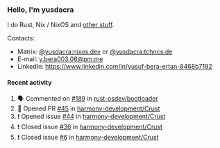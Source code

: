 ### Hello, I'm yusdacra

I do Rust, Nix / NixOS and [other stuff](https://yusdacra.gitlab.io/about).

Contacts:
- Matrix: [@yusdacra:nixos.dev](https://matrix.to/#/@yusdacra:nixos.dev) or [@yusdacra:tchncs.de](https://matrix.to/#/@yusdacra:tchncs.de)
- E-mail: y.bera003.06@pm.me
- LinkedIn: https://www.linkedin.com/in/yusuf-bera-ertan-8468b7192

#### Recent activity

<!--START_SECTION:activity-->
1. 🗣 Commented on [#189](https://github.com/rust-osdev/bootloader/issues/189) in [rust-osdev/bootloader](https://github.com/rust-osdev/bootloader)
2. 💪 Opened PR [#45](https://github.com/harmony-development/Crust/pull/45) in [harmony-development/Crust](https://github.com/harmony-development/Crust)
3. ❗️ Opened issue [#44](https://github.com/harmony-development/Crust/issues/44) in [harmony-development/Crust](https://github.com/harmony-development/Crust)
4. ❗️ Closed issue [#36](https://github.com/harmony-development/Crust/issues/36) in [harmony-development/Crust](https://github.com/harmony-development/Crust)
5. ❗️ Closed issue [#6](https://github.com/harmony-development/Crust/issues/6) in [harmony-development/Crust](https://github.com/harmony-development/Crust)
<!--END_SECTION:activity-->
